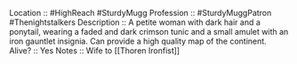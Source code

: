 Location :: #HighReach #SturdyMugg 
Profession :: #SturdyMuggPatron #Thenightstalkers 
Description :: A petite woman with dark hair and a ponytail, wearing a faded and dark crimson tunic and a small amulet with an iron gauntlet insignia. Can provide a high quality map of the continent. 
Alive? :: Yes 
Notes :: Wife to [[Thoren Ironfist]] 